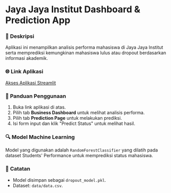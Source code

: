 # Jaya Jaya Institut Dashboard & Prediction App

### 📌 **Deskripsi**
Aplikasi ini menampilkan analisis performa mahasiswa di Jaya Jaya Institut serta memprediksi kemungkinan mahasiswa lulus atau dropout berdasarkan informasi akademik.

### 🌐 **Link Aplikasi**
[Akses Aplikasi Streamlit](https://proyek-studentperformance-dashboard-prediction-rijal.streamlit.app/)

### 🚀 **Panduan Penggunaan**
1. Buka link aplikasi di atas.
2. Pilih tab **Business Dashboard** untuk melihat analisis performa.
3. Pilih tab **Prediction Page** untuk melakukan prediksi.
4. Isi form input dan klik "Predict Status" untuk melihat hasil.

### 🔍 **Model Machine Learning**
Model yang digunakan adalah `RandomForestClassifier` yang dilatih pada dataset Students' Performance untuk memprediksi status mahasiswa.

### 📌 **Catatan**
- Model disimpan sebagai `dropout_model.pkl`.
- Dataset: `data/data.csv`.
